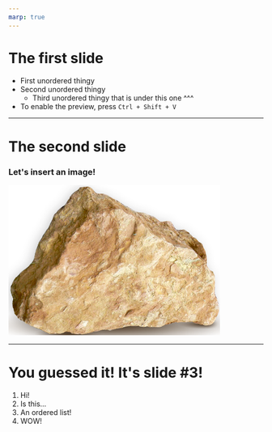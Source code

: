 ```yaml
---
marp: true
---
```


<!-- class: invert -->
<!-- theme: uncover -->

# The first slide
 * First unordered thingy
 * Second unordered thingy
   * Third unordered thingy that is under this one ^^^
 * To enable the preview, press `Ctrl + Shift + V`
 
---
# The second slide
### Let's insert an image!
![image](../../python3/pyparosci/Resources/rock2.png)

---
# You guessed it! It's slide #3!
1. Hi!
1. Is this...
1. An ordered list!
1. WOW!